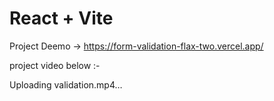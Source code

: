 # React + Vite

Project Deemo -> https://form-validation-flax-two.vercel.app/

project video below :-


Uploading validation.mp4…

